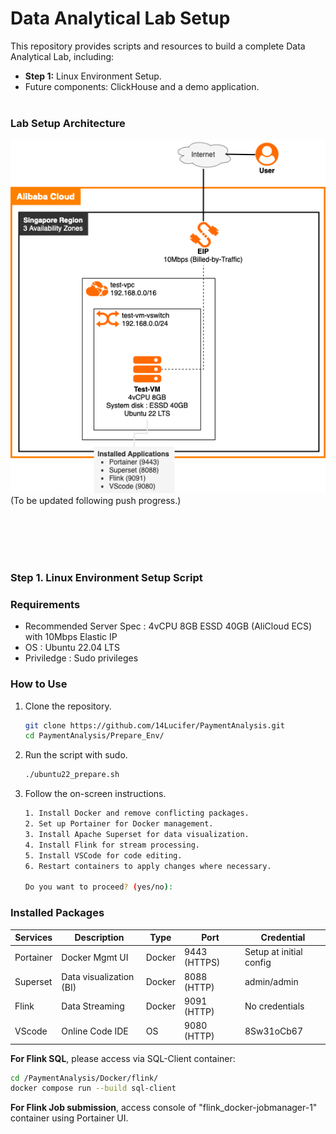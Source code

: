 # Data Analytical Lab Setup

This repository provides scripts and resources to build a complete Data Analytical Lab, including:
- **Step 1:** Linux Environment Setup.
- Future components: ClickHouse and a demo application.
<br></br>

### Lab Setup Architecture
![Diagram](diagram/DataAnalysisLab_design.png)  
(To be updated following push progress.)

<br> </br>
<br> </br>
### Step 1. Linux Environment Setup Script


### Requirements
- Recommended Server Spec : 4vCPU 8GB ESSD 40GB (AliCloud ECS) with 10Mbps Elastic IP 
- OS : Ubuntu 22.04 LTS
- Priviledge : Sudo privileges


### How to Use
1. Clone the repository.
   ``` bash
   git clone https://github.com/14Lucifer/PaymentAnalysis.git
   cd PaymentAnalysis/Prepare_Env/
   ```

2. Run the script with sudo.
   ``` bash
   ./ubuntu22_prepare.sh
   ```

3. Follow the on-screen instructions.
   ``` bash
   1. Install Docker and remove conflicting packages.
   2. Set up Portainer for Docker management.
   3. Install Apache Superset for data visualization.
   4. Install Flink for stream processing.
   5. Install VSCode for code editing.
   6. Restart containers to apply changes where necessary.
    
   Do you want to proceed? (yes/no): 
   
   ```


### Installed Packages
| Services   | Description		| Type   | Port          | Credential                  |
|------------| ------------------------ |--------|---------------|-----------------------------|
| Portainer  | Docker Mgmt UI		| Docker | 9443 (HTTPS)  | Setup at initial config     |
| Superset   | Data visualization (BI)	| Docker | 8088 (HTTP)   | admin/admin                 |
| Flink      | Data Streaming		| Docker | 9091 (HTTP)   | No credentials              |
| VScode     | Online Code IDE		| OS     | 9080 (HTTP)   | 8Sw31oCb67                  |


**For Flink SQL**, please access via SQL-Client container:

```bash
cd /PaymentAnalysis/Docker/flink/
docker compose run --build sql-client
```

**For Flink Job submission**, access console of "flink_docker-jobmanager-1" container using Portainer UI.
